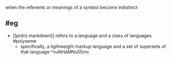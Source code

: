 

when the referents or meanings of a symbol become indistinct 

## #eg

- [[prdct.markdown]] refers to a language and a class of languages #polyseme
  - specifically, a lightweight markup language and a set of supersets of that language   ^nuNHaMNu55mc

